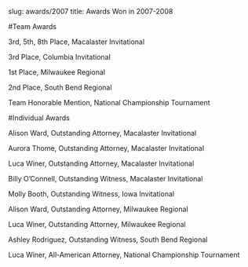 slug: awards/2007
title: Awards Won in 2007-2008

#Team Awards

3rd, 5th, 8th Place, Macalaster Invitational

3rd Place, Columbia Invitational

1st Place, Milwaukee Regional

2nd Place, South Bend Regional

Team Honorable Mention, National Championship Tournament

#Individual Awards

Alison Ward, Outstanding Attorney, Macalaster Invitational

Aurora Thome, Outstanding Attorney, Macalaster Invitational

Luca Winer, Outstanding Attorney, Macalaster Invitational

Billy O’Connell, Outstanding Witness, Macalaster Invitational

Molly Booth, Outstanding Witness, Iowa Invitational

Alison Ward, Outstanding Attorney, Milwaukee Regional

Luca Winer, Outstanding Attorney, Milwaukee Regional

Ashley Rodriguez, Outstanding Witness, South Bend Regional

Luca Winer, All-American Attorney, National Championship Tournament
